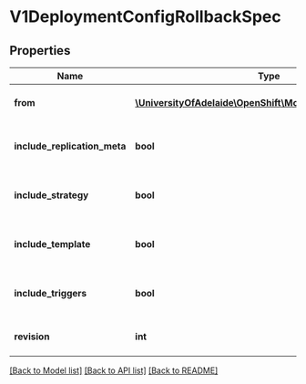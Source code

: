 # V1DeploymentConfigRollbackSpec

## Properties
Name | Type | Description | Notes
------------ | ------------- | ------------- | -------------
**from** | [**\UniversityOfAdelaide\OpenShift\Model\V1ObjectReference**](V1ObjectReference.md) | From points to a ReplicationController which is a deployment. | 
**include_replication_meta** | **bool** | IncludeReplicationMeta specifies whether to include the replica count and selector. | 
**include_strategy** | **bool** | IncludeStrategy specifies whether to include the deployment Strategy. | 
**include_template** | **bool** | IncludeTemplate specifies whether to include the PodTemplateSpec. | 
**include_triggers** | **bool** | IncludeTriggers specifies whether to include config Triggers. | 
**revision** | **int** | Revision to rollback to. If set to 0, rollback to the last revision. | [optional] 

[[Back to Model list]](../README.md#documentation-for-models) [[Back to API list]](../README.md#documentation-for-api-endpoints) [[Back to README]](../README.md)


